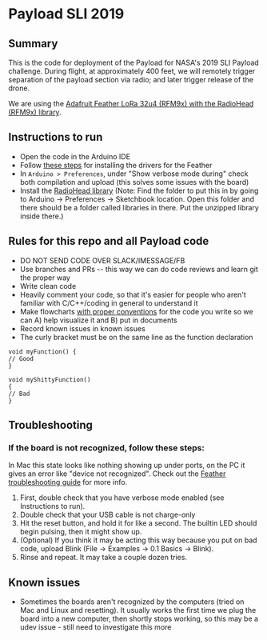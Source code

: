 # Payload SLI 2019

## Summary
This is the code for deployment of the Payload for NASA's 2019 SLI Payload challenge. During flight, at approximately 400 feet, we will remotely trigger separation of the payload section via radio; and later trigger release of the drone. 

We are using the [Adafruit Feather LoRa 32u4 (RFM9x) with the RadioHead (RFM9x) library](https://learn.adafruit.com/adafruit-feather-32u4-radio-with-lora-radio-module/using-the-rfm-9x-radio). 

## Instructions to run
* Open the code in the Arduino IDE
* Follow [these steps](https://learn.adafruit.com/adafruit-feather-32u4-radio-with-lora-radio-module/setup) for installing the drivers for the Feather
* In `Arduino > Preferences`, under "Show verbose mode during" check both compilation and upload (this solves some issues with the board)
* Install the [RadioHead library](https://learn.adafruit.com/adafruit-feather-32u4-radio-with-lora-radio-module/using-the-rfm-9x-radio) (Note: Find the folder to put this in by going to Arduino -> Preferences -> Sketchbook location. Open this folder and there should be a folder called libraries in there. Put the unzipped library inside there.)


## Rules for this repo and all Payload code
* DO NOT SEND CODE OVER SLACK/IMESSAGE/FB
* Use branches and PRs -- this way we can do code reviews and learn git the proper way
* Write clean code
* Heavily comment your code, so that it's easier for people who aren't familiar with C/C++/coding in general to understand it
* Make flowcharts [with proper conventions](https://en.wikibooks.org/wiki/Programming_Fundamentals/Flowcharts) for the code you write so we can A) help visualize it and B) put in documents
* Record known issues in known issues
* The curly bracket must be on the same line as the function declaration

```
void myFunction() {
// Good
} 

void myShittyFunction() 
{
// Bad
}
```

## Troubleshooting 
### If the board is not recognized, follow these steps:
In Mac this state looks like nothing showing up under ports, on the PC it gives an error like "device not recognized". Check out the [Feather troubleshooting guide](https://learn.adafruit.com/adafruit-feather-32u4-radio-with-lora-radio-module/faq) for more info. 

1. First, double check that you have verbose mode enabled (see Instructions to run). 
2. Double check that your USB cable is not charge-only
2. Hit the reset button, and hold it for like a second. The builtin LED should begin pulsing, then it might show up.
3. (Optional) If you think it may be acting this way because you put on bad code, upload Blink (File -> Examples -> 0.1 Basics -> Blink).
3. Rinse and repeat. It may take a couple dozen tries.


## Known issues
* Sometimes the boards aren't recognized by the computers (tried on Mac and Linux and resetting). It usually works the first time we plug the board into a new computer, then shortly stops working, so this may be a udev issue - still need to investigate this more
